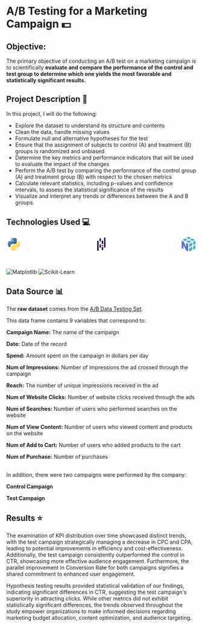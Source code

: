 # A/B Testing for a Marketing Campaign :dollar:
## Objective:
The primary objective of conducting an A/B test on a marketing campaign is to scientifically **evaluate and compare the performance of the control and test group to determine which one yields the most favorable and statistically significant results.**

## Project Description :open_file_folder:
In this project, I will do the following:
- Explore the dataset to understand its structure and contents
- Clean the data, handle missing values
- Formulate null and alternative hypotheses for the test
- Ensure that the assignment of subjects to control (A) and treatment (B) groups is randomized and unbiased
- Determine the key metrics and performance indicators that will be used to evaluate the impact of the changes
- Perform the A/B test by comparing the performance of the control group (A) and treatment group (B) with respect to the chosen metrics
- Calculate relevant statistics, including p-values and confidence intervals, to assess the statistical significance of the results
- Visualize and interpret any trends or differences between the A and B groups.

## Technologies Used  :computer:
<div style="display: flex; justify-content: space-between;">
    <img src="https://raw.githubusercontent.com/devicons/devicon/master/icons/python/python-original.svg" alt="Python" width="40" height="40"/>
    <img src="https://raw.githubusercontent.com/devicons/devicon/master/icons/pandas/pandas-original.svg" alt="Pandas" width="40" height="40"/>
    <img src="https://raw.githubusercontent.com/devicons/devicon/master/icons/numpy/numpy-original.svg" alt="NumPy" width="40" height="40"/>
</div>

<br> <!-- Add a small space here -->

![Matplotlib](https://img.shields.io/badge/Matplotlib-3.1%2B-blueviolet?style=flat-square)
![Scikit-Learn](https://img.shields.io/badge/Scikit--Learn-0.22%2B-yellow?style=flat-square)


## Data Source :bar_chart:
The **raw dataset** comes from the [A/B Data Testing Set](https://www.kaggle.com/datasets/amirmotefaker/ab-testing-dataset/data). 

This data frame contains 9 variables that correspond to:

**Campaign Name:** The name of the campaign

**Date:** Date of the record

**Spend:** Amount spent on the campaign in dollars per day

**Num of Impressions:** Number of impressions the ad crossed through the campaign

**Reach:** The number of unique impressions received in the ad

**Num of Website Clicks:** Number of website clicks received through the ads

**Num of Searches:** Number of users who performed searches on the website

**Num of View Content:** Number of users who viewed content and products on the website

**Num of Add to Cart:** Number of users who added products to the cart

**Num of Purchase:** Number of purchases
<br><br>

In addition, there were two campaigns were performed by the company:

**Control Campaign**

**Test Campaign**

## Results :star:
The examination of KPI distribution over time showcased distinct trends, with the test campaign strategically managing a decrease in CPC and CPA, leading to potential improvements in efficiency and cost-effectiveness. Additionally, the test campaign consistently outperformed the control in CTR, showcasing more effective audience engagement. Furthermore, the parallel improvement in Conversion Rate for both campaigns signifies a shared commitment to enhanced user engagement.

Hypothesis testing results provided statistical validation of our findings, indicating significant differences in CTR, suggesting the test campaign's superiority in attracting clicks. While other metrics did not exhibit statistically significant differences, the trends observed throughout the study empower organizations to make informed decisions regarding marketing budget allocation, content optimization, and audience targeting.
